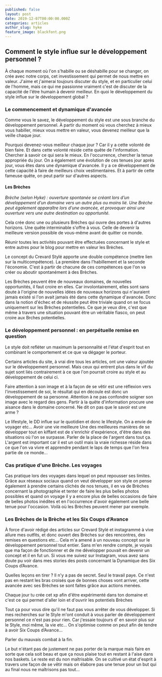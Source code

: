 ```yaml
---
published: false
layout: post
date: 2019-12-07T00:00:00.000Z
categories: articles
author_slug: hyke
feature_image: blackfont.png
---
```

## Comment le style influe sur le développement personnel ?

À chaque moment où l'on s'habille ou se déshabille pour se changer, on crée avec notre corps, cet investissement qui permet de nous mettre en valeur. 
J'aime et j'aimerai toujours discuter du style, et en particulier celui de l'homme, mais ce qui me passionne vraiment c'est de discuter de la capacité de l'être humain à devenir meilleur. En quoi le développement du style influe sur le développement global ? 

### Le commencement et dynamique d'avancée

Comme vous le savez, le développement du style est une sous branche du développement personnel. À partir du moment où vous cherchez à mieux vous habiller, mieux vous mettre en valeur, vous devenez meilleur que la veille chaque jour. 

Pourquoi devenez-vous meilleur chaque jour ? Car il y a cette volonté de bien faire. Et dans cette volonté réside cette quête de l'information. Chercher à savoir ce qui sera le mieux. En l'occurrence, chercher la tenue appropriée du jour. On a également une évolution de ces tenues jour après jour, vous êtes dans une dynamique d'avancée.
Il y a ce développement de cette capacité à faire de meilleurs choix vestimentaires.
Et à partir de cette fameuse quête, on peut partir sur d'autres aspects. 
 

#### Les Brèches

*Brèche (selon Hyke) : ouverture spontanée se créant lors d’un développement d’un domaine vers un autre plus ou moins lié. Une Brèche peut également apparaître lors d’une avancée, et provoquer ainsi une ouverture vers une autre destination ou opportunité.*

Cela crée donc une ou plusieurs Brèches qui ouvre des portes à d'autres horizons. Une quête interminable s'offre à vous. Celle de devenir la meilleure version possible de vous-même avant de quitter ce monde.

Réunir toutes les activités pouvant être effectuées concernant le style et entre autres pour le blog pour mettre en valeur les Brèches. 

Le concept du Crevard Stylé apporte une double compétence (mettre lien sur la multicompétence). La première dans l'habillement et la seconde l'économie. C'est à partir de chacune de ces compétences que l'on va créer ou aboutir spontanément à des Brèches. 

Les Brèches peuvent être de nouveaux domaines, de nouvelles opportunités, il faut croire en elles. Car involontairement, elles sont sans doute à l'origine de nouvelles idées de nouveaux horizons qui n'auraient jamais existé si l'on avait jamais été dans cette dynamique d'avancée. Donc dans la notion d'échec et de réussite peut être triviale quand on se focus uniquement sur les Brèches potentielles. Ce que je veux dire, c'est que même à travers une situation pouvant être un véritable fiasco, on peut croire aux Brches potentielles.

### Le développement personnel : en perpétuelle remise en question 

Le style doit refléter un maximum la personnalité et l'état d'esprit tout en combinant le comportement et ce que va dégager le porteur. 

Certains articles du site, à vrai dire tous les articles, ont une valeur ajoutée sur le développement personnel. Mais ceux qui entrent plus dans le vif du sujet sont liés contrairement à ce que l'on pourrait croire au style et au développement de celui ci. 

Faire attention à son image et à la façon de se vêtir est une réflexion vers l'investissement de soi, le résultat qui en découle est donc un développement de sa personne. Attention à ne pas confondre soigner son image avec le regard des gens. Partir à la quête d'information procure une aisance dans le domaine concerné. Ne dit on pas que le savoir est une arme ?

Le lifestyle, le DD influe sur le quotidien et donc le lifestyle. On a envie de voyager etc... Avoir une vie meilleure 
Une des meilleures manières de se développer tout en kiffant est de s'enrichir d'expérience, d'être dans des situations où l'on se surpasse. 
Parler de la place de l'argent dans tout ça. L'argent est important car il est un outil mais la vraie richesse réside dans ce que l'on va vivre et apprendre pendant le laps de temps que l'on fera partie de ce monde...

### Cas pratique d'une Brèche. Les voyages

Cas pratique lors des voyages dans lequel on peut repousser ses limites. Grâce aux réseaux sociaux quand on veut développer son style on pense également à prendre certains clichés de nos tenues, il en va de Brèches concernant la photographie et tenter de faire les plus belles photos possibles et quand on voyage il y a encore plus de belles occasions de faire de belles photos inédites et en l'occurrence d'avoir également une belle tenue pour l'occasion. Voilà où les Brèches peuvent mener par exemple.

### Les Brèches de la Brèche et les Six Coups d’Avance

À force d'avoir rédigé des articles sur Crevard Stylé et instagrammé à vive allure mes outfits, et donc ouvert des Brèches sur des rencontres, des remises en questions etc... Cela m'a amené à un nouveau concept sur le développement personnel tout entier. Sans m'en rendre compte, je voyais que ma façon de fonctionner et de me développer pouvait en devenir un concept et il en fut un. 
Si vous me suivez sur Instagram, vous avez sans doute pu voir dans mes stories des posts concernant la Dynamique des Six Coups d’Avance.

Quelles leçons en tirer ? 
Il n'y a pas de secret. Seul le travail paye. Ce n'est pas en restant les bras croisés que de bonnes choses vont arriver, cette avancée avec ses Brèches se sont faites grâce aux actions menées. 

Chaque jour tu crée cet xp afin d'être expérimenté dans ton domaine et c'est ce qui permet d'aller loin et d'ouvrir les potentiels Brèches 

Tout ça pour vous dire qu'il ne faut pas vous arrêter de vous développer. Si mes recherches sur le Style m'ont conduit à vous parler de développement personnel ce n'est pas pour rien. Car j'essaie toujours d' en savoir plus sur le Style, moi même, la vie etc... On s'optimise comme on peut afin de tendre à avoir Six Coups d’Avance... 

Parler du mauvais combat à la fin. 

Le but n'étant pas de justement ne pas porter de la marque mais faire en sorte que cela soit beau et que ça nous plaise tout en restant à l'aise dans nos baskets. Le reste est du non maîtrisable. On se cultivé un état d'esprit à travers une façon de se vêtir mais on élabore pas une tenue pour un but qui au final nous ne maîtrisons pas tout... 